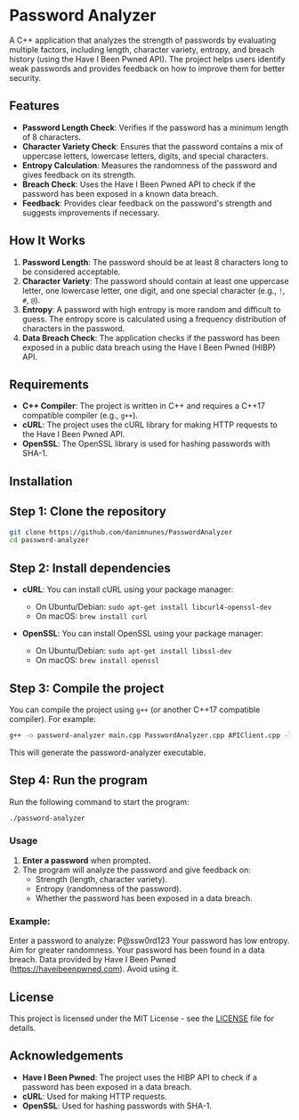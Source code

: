 # Password Analyzer

A C++ application that analyzes the strength of passwords by evaluating multiple factors, including length, character variety, entropy, and breach history (using the Have I Been Pwned API). The project helps users identify weak passwords and provides feedback on how to improve them for better security.

## Features

- **Password Length Check**: Verifies if the password has a minimum length of 8 characters.
- **Character Variety Check**: Ensures that the password contains a mix of uppercase letters, lowercase letters, digits, and special characters.
- **Entropy Calculation**: Measures the randomness of the password and gives feedback on its strength.
- **Breach Check**: Uses the Have I Been Pwned API to check if the password has been exposed in a known data breach.
- **Feedback**: Provides clear feedback on the password's strength and suggests improvements if necessary.

## How It Works

1. **Password Length**: The password should be at least 8 characters long to be considered acceptable.
2. **Character Variety**: The password should contain at least one uppercase letter, one lowercase letter, one digit, and one special character (e.g., `!`, `#`, `@`).
3. **Entropy**: A password with high entropy is more random and difficult to guess. The entropy score is calculated using a frequency distribution of characters in the password.
4. **Data Breach Check**: The application checks if the password has been exposed in a public data breach using the Have I Been Pwned (HIBP) API.

## Requirements

- **C++ Compiler**: The project is written in C++ and requires a C++17 compatible compiler (e.g., `g++`).
- **cURL**: The project uses the cURL library for making HTTP requests to the Have I Been Pwned API.
- **OpenSSL**: The OpenSSL library is used for hashing passwords with SHA-1.

## Installation

## Step 1: Clone the repository

```bash
git clone https://github.com/danimnunes/PasswordAnalyzer
cd password-analyzer
```

## Step 2: Install dependencies

- **cURL**: You can install cURL using your package manager:
  - On Ubuntu/Debian: `sudo apt-get install libcurl4-openssl-dev`
  - On macOS: `brew install curl`
  
- **OpenSSL**: You can install OpenSSL using your package manager:
  - On Ubuntu/Debian: `sudo apt-get install libssl-dev`
  - On macOS: `brew install openssl`

## Step 3: Compile the project

You can compile the project using `g++` (or another C++17 compatible compiler). For example:

```bash
g++ -o password-analyzer main.cpp PasswordAnalyzer.cpp APIClient.cpp -lcurl -lssl -lcrypto -std=c++17
```
This will generate the password-analyzer executable.

## Step 4: Run the program

Run the following command to start the program:

```bash
./password-analyzer
```

### Usage

1. **Enter a password** when prompted.
2. The program will analyze the password and give feedback on:
   - Strength (length, character variety).
   - Entropy (randomness of the password).
   - Whether the password has been exposed in a data breach.

### Example:

Enter a password to analyze: P@ssw0rd123 Your password has low entropy. Aim for greater randomness. Your password has been found in a data breach. Data provided by Have I Been Pwned (https://haveibeenpwned.com). Avoid using it.


## License

This project is licensed under the MIT License - see the [LICENSE](LICENSE) file for details.

## Acknowledgements

- **Have I Been Pwned**: The project uses the HIBP API to check if a password has been exposed in a data breach.
- **cURL**: Used for making HTTP requests.
- **OpenSSL**: Used for hashing passwords with SHA-1.




